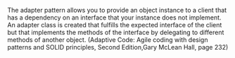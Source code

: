 The adapter pattern allows you to provide an object instance to a client that has a dependency on an interface that your instance does not implement. An adapter class is created that fulfills the expected interface of the client but that implements the methods of the interface by delegating to different methods of another object.
(Adaptive Code: Agile coding with design patterns and SOLID principles, Second Edition,Gary McLean Hall, page 232)

